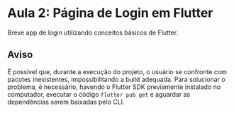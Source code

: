 # Aula 2: Página de Login em Flutter

Breve app de login utilizando conceitos básicos de Flutter.

## Aviso

É possível que, durante a execução do projeto, o usuário se confronte com pacotes inexistentes, impossibilitando a build adequada. Para solucionar o problema, é necessário, havendo o Flutter SDK previamente instalado no computador, executar o código ``flutter pub get`` e aguardar as dependências serem baixadas pelo CLI.
